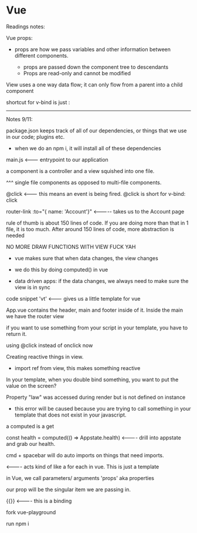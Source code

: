 # Vue

Readings notes:

Vue props:
* props are how we pass variables and other information between different components.

    - props are passed down the component tree to descendants
    - Props are read-only and cannot be modified

View uses a one way data flow; it can only flow from a parent into a child component

shortcut for v-bind is just :


-------------------


Notes 9/11: 

package.json keeps track of all of our dependencies, or things that we use in our code; plugins etc.

* when we do an npm i, it will install all of these dependencies

main.js <--- entrypoint to our application

a component is a controller and a view squished into one file.

^^^ single file components as opposed to multi-file components.



@click <--- this means an event is being fired. @click is short for v-bind: click

router-link :to="{ name: 'Account'}" <----- takes us to the Account page



rule of thumb is about 150 lines of code. If you are doing more than that in 1 file, it is too much. After around 150 lines of code, more abstraction is needed


NO MORE DRAW FUNCTIONS WITH VIEW FUCK YAH

* vue makes sure that when data changes, the view changes

* we do this by doing computed() in vue

 - data driven apps: if the data changes, we always need to make sure the view is in sync

 code snippet 'vt' <--- gives us a little template for vue



App.vue contains the header, main and footer inside of it. Inside the main we have the router view



if you want to use something from your script in your template, you have to return it.


using @click instead of onclick now



Creating reactive things in view.

* import ref from view, this makes something reactive


In your template, when you double bind something, you want to put the value on the screen?


Property "law" was accessed during render but is not defined on instance

* this error will be caused because you are trying to call something in your template that does not exist in your javascript.



a computed is a get


const health = computed(() => Appstate.health)   <---- drill into appstate and grab our health.



cmd + spacebar will do auto imports on things that need imports.



<FoodItem v-for="item in foodItems" />   <---- acts kind of like a for each in vue. This is just a template

in Vue, we call parameters/ arguments 'props' aka properties


our prop will be the singular item we are passing in.

{{}}   <---- this is a binding


fork vue-playground

run npm i


